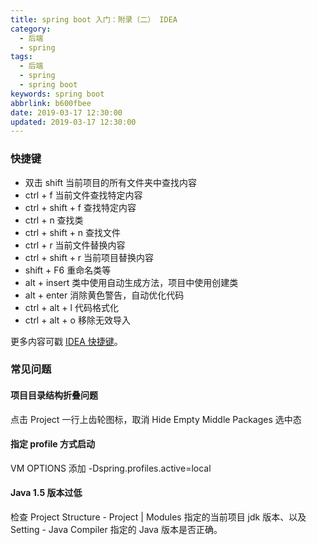 ```yaml
---
title: spring boot 入门：附录（二） IDEA
category:
  - 后端
  - spring
tags:
  - 后端
  - spring
  - spring boot
keywords: spring boot
abbrlink: b600fbee
date: 2019-03-17 12:30:00
updated: 2019-03-17 12:30:00
---
```


### 快捷键

* 双击 shift 当前项目的所有文件夹中查找内容
* ctrl + f 当前文件查找特定内容
* ctrl + shift + f 查找特定内容
* ctrl + n 查找类
* ctrl + shift + n 查找文件
* ctrl + r 当前文件替换内容
* ctrl + shift + r 当前项目替换内容
* shift + F6 重命名类等
* alt + insert 类中使用自动生成方法，项目中使用创建类
* alt + enter 消除黄色警告，自动优化代码
* ctrl + alt + l 代码格式化
* ctrl + alt + o 移除无效导入

更多内容可戳 [IDEA 快捷键](https://blog.csdn.net/xkzju2010/article/details/69487723)。

### 常见问题

#### 项目目录结构折叠问题

点击 Project 一行上齿轮图标，取消 Hide Empty Middle Packages 选中态

#### 指定 profile 方式启动

VM OPTIONS 添加 -Dspring.profiles.active=local

#### Java 1.5 版本过低

检查 Project Structure - Project | Modules 指定的当前项目 jdk 版本、以及 Setting - Java Compiler 指定的 Java 版本是否正确。